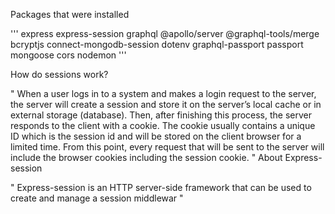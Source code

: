 Packages that were installed

'''
express express-session graphql @apollo/server @graphql-tools/merge bcryptjs connect-mongodb-session dotenv graphql-passport passport mongoose cors nodemon
'''

How do sessions work?

"
When a user logs in to a system and makes a login request to the server, the server will create a session and store it on the server’s local cache or in external storage (database).
Then, after finishing this process, the server responds to the client with a cookie.
The cookie usually contains a unique ID which is the session id and will be stored on the client browser for a limited time.
From this point, every request that will be sent to the server will include the browser cookies including the session cookie.
"
About Express-session

"
Express-session is an HTTP server-side framework that can be used to create and manage a session middlewar
"
